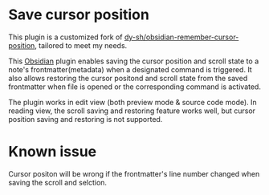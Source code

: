 # Save cursor position

This plugin is a customized fork of [dy-sh/obsidian-remember-cursor-position](https://github.com/dy-sh/obsidian-remember-cursor-position), tailored to meet my needs.

This [Obsidian](https://obsidian.md/) plugin enables saving the cursor position and scroll state to a note's frontmatter(metadata) when a designated command is triggered. It also allows restoring the cursor positond and scroll state from the saved frontmatter when file is opened or the corresponding command is activated.

The plugin works in edit view (both preview mode & source code mode). In reading view, the scroll saving and restoring feature works well, but cursor position saving and restoring is not supported.

# Known issue
Cursor positon will be wrong if the frontmatter's line number changed when saving the scroll and selction.
